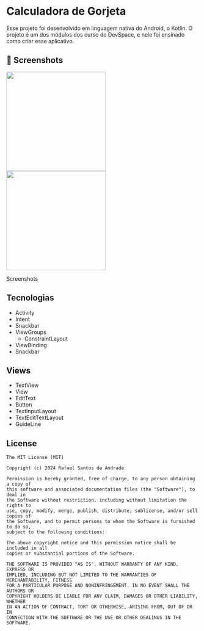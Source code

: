# Calculadora de Gorjeta
Esse projeto foi desenvolvido em linguagem nativa do Android, o Kotlin. O projeto é um dos módulos dos curso do DevSpace, e nele foi ensinado como criar esse aplicativo.

## :camera_flash: Screenshots
<!-- You can add more screenshots here if you like -->
<img src="https://github.com/DevRafaSantos/calculadoraimc/assets/166184212/688fcc62-cffc-4d89-94d2-f9d75316d33f" width=260/> <img src="https://github.com/DevRafaSantos/calculadoraimc/assets/166184212/5e77bc70-f35b-48c0-a38b-ac6834773128" width=260/>


Screenshots

## Tecnologias
- Activity
- Intent
- Snackbar
- ViewGroups
  - ConstraintLayout
- ViewBinding
- Snackbar

## Views
  - TextView
  - View
  - EditText
  - Button
  - TextInputLayout
  - TextEditTextLayout
  - GuideLine



## License
```
The MIT License (MIT)

Copyright (c) 2024 Rafael Santos de Andrade

Permission is hereby granted, free of charge, to any person obtaining a copy of
this software and associated documentation files (the "Software"), to deal in
the Software without restriction, including without limitation the rights to
use, copy, modify, merge, publish, distribute, sublicense, and/or sell copies of
the Software, and to permit persons to whom the Software is furnished to do so,
subject to the following conditions:

The above copyright notice and this permission notice shall be included in all
copies or substantial portions of the Software.

THE SOFTWARE IS PROVIDED "AS IS", WITHOUT WARRANTY OF ANY KIND, EXPRESS OR
IMPLIED, INCLUDING BUT NOT LIMITED TO THE WARRANTIES OF MERCHANTABILITY, FITNESS
FOR A PARTICULAR PURPOSE AND NONINFRINGEMENT. IN NO EVENT SHALL THE AUTHORS OR
COPYRIGHT HOLDERS BE LIABLE FOR ANY CLAIM, DAMAGES OR OTHER LIABILITY, WHETHER
IN AN ACTION OF CONTRACT, TORT OR OTHERWISE, ARISING FROM, OUT OF OR IN
CONNECTION WITH THE SOFTWARE OR THE USE OR OTHER DEALINGS IN THE SOFTWARE.
```

